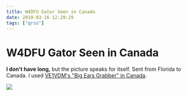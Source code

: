 ```yaml
---
title: W4DFU Gator Seen in Canada
date: 2010-03-16 12:29:29
tags: ["qrss"]
---
```


# W4DFU Gator Seen in Canada

__I don't have long,__ but the picture speaks for itself. Sent from Florida to Canada. I used [VE1VDM's "Big Ears Grabber" in Canada](http://users.eastlink.ca/~ve1vdm/argocaptures/grabber.htm).

<div class="text-center img-border">

[![](gatorLow_thumb.jpg)](gatorLow.jpg)

</div>

